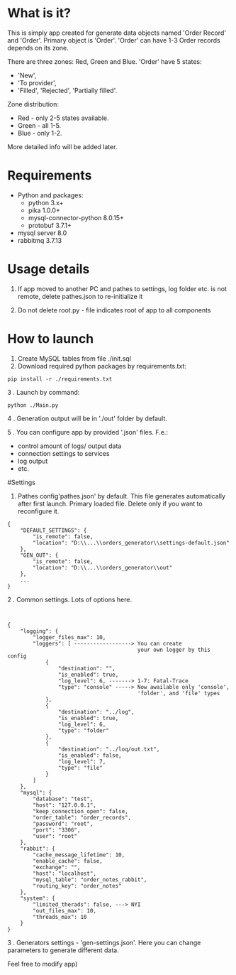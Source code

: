 # What is it?
This is simply app created for generate data objects named 'Order Record' and 'Order'.
Primary object is 'Order'. 'Order' can have 1-3 Order records depends on its zone.

There are three zones: Red, Green and Blue. 'Order' have 5 states:
- 'New', 
- 'To provider', 
- 'Filled', 'Rejected', 'Partially filled'.

Zone distribution:

- Red - only 2-5 states available.
- Green - all 1-5.
- Blue - only 1-2.

More detailed info will be added later.  
 
# Requirements
* Python and packages:
  - python 3.x+
  - pika 1.0.0+
  - mysql-connector-python 8.0.15+
  - protobuf 3.7.1+
* mysql server 8.0
* rabbitmq 3.7.13

# Usage details
1. If app moved to another PC and pathes to settings, log folder etc. is not remote, delete pathes.json to re-initialize it

2. Do not delete root.py - file indicates root of app to all components

# How to launch

1. Create MySQL tables from file ./init.sql
2. Download required python packages by requirements.txt:
```
pip install -r ./requirements.txt
```
3 . Launch by command:
```
python ./Main.py

```
4 . Generation output will be in './out' folder by default. 

5 . You can configure app by provided '.json' files. F.e.:
- control amount of logs/ output data
- connection settings to services
- log output
- etc.  

#Settings
1. Pathes config'pathes.json' by default. 
This file generates automatically after first launch.
Primary loaded file. Delete only if you want to reconfigure it. 

```
{
    "DEFAULT_SETTINGS": {
        "is_remote": false,
        "location": "D:\\...\\orders_generator\\settings-default.json"
    },
    "GEN_OUT": {
        "is_remote": false,
        "location": "D:\\...\\orders_generator\\out"
    },
    ...
}

```
2 . Common settings. Lots of options here.
```


{
    "logging": { 
        "logger_files_max": 10, 
        "loggers": [ ------------------> You can create 
                                         your own logger by this config 
            {
                "destination": "",
                "is_enabled": true,
                "log_level": 6, -------> 1-7: Fatal-Trace
                "type": "console" -----> Now awailable only 'console', 
                                         'folder', and 'file' types
            },
            {
                "destination": "../log",
                "is_enabled": true,
                "log_level": 6,
                "type": "folder"
            },
            {
                "destination": "../loq/out.txt",
                "is_enabled": false,
                "log_level": 7,
                "type": "file"
            }
        ]
    },
    "mysql": {
        "database": "test",
        "host": "127.0.0.1",
        "keep_connection_open": false,
        "order_table": "order_records",
        "password": "root",
        "port": "3306",
        "user": "root"
    },
    "rabbit": {
        "cache_message_lifetime": 10,
        "enable_cache": false,
        "exchange": "",
        "host": "localhost",
        "mysql_table": "order_notes_rabbit",
        "routing_key": "order_notes"
    },
    "system": {
        "limited_therads": false, ---> NYI
        "out_files_max": 10,
        "threads_max": 10
    }
}
```

3 . Generators settings - 'gen-settings.json'. Here you can change parameters
to generate different data. 

Feel free to modify app)